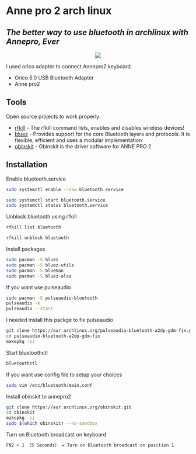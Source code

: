 # Anne pro 2 arch linux
## _The better way to use bluetooth in archlinux with Annepro, Ever_

<p align="center">
  <img src="https://www.hexcore.xyz/images/obinskit/icon.png" />
</p>

I used orico adapter to connect Annepro2 keyboard.

- Orico 5.0 USB Bluetooth Adapter
- Anne pro2



## Tools

Open source projects to work properly:

- [rfkill](https://man7.org/linux/man-pages/man8/rfkill.8.html) - The rfkill command lists, enables and disables wireless devices!
- [bluez](http://www.bluez.org/) - Provides support for the core Bluetooth layers and protocols. It is flexible, efficient and uses a modular implementation
- [obinskit](https://www.hexcore.xyz/obinskit) - Obinskit is the driver software for ANNE PRO 2.

## Installation

Enable bluetooth.service
```sh
sudo systemctl enable --now bluetooth.service
```

```sh
sudo systemctl start bluetooth.service
sudo systemctl status bluetooth.service
```

Unblock bluetooth using rfkill
```sh
rfkill list bluetooth
```

```sh
rfkill unblock bluetooth
```

Install packages
```sh
sudo pacman -S bluez
sudo pacman -S bluez-utils 
sudo pacman -S blueman
sudo pacman -S bluez-alsa
```

If you want use pulseaudio
```sh
sudo pacman -S pulseaudio-bluetooth
pulseaudio -k
pulseaudio --start
```
I needed install this packge to fix pulseaudio
```sh
git clone https://aur.archlinux.org/pulseaudio-bluetooth-a2dp-gdm-fix.git
cd pulseaudio-bluetooth-a2dp-gdm-fix
makepkg -si
```
Start bluetoothctl
```sh
bluetoothctl
```
If you want use config file to setup your choices
```sh
sudo vim /etc/bluetooth/main.conf
```

Install obinskit to annepro2
```sh
git clone https://aur.archlinux.org/obinskit.git
cd obinskit
makepkg -si
sudo $(which obinskit) --no-sandbox
```

Turn on Bluetooth broadcast on keyboard
```sh
FN2 + 1 （5 Seconds） = Turn on Bluetooth broadcast on position 1
```

